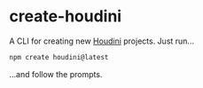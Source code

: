 # create-houdini

A CLI for creating new [Houdini](https://houdinigraphql.com/) projects. Just run...

```bash
npm create houdini@latest
```

...and follow the prompts.
